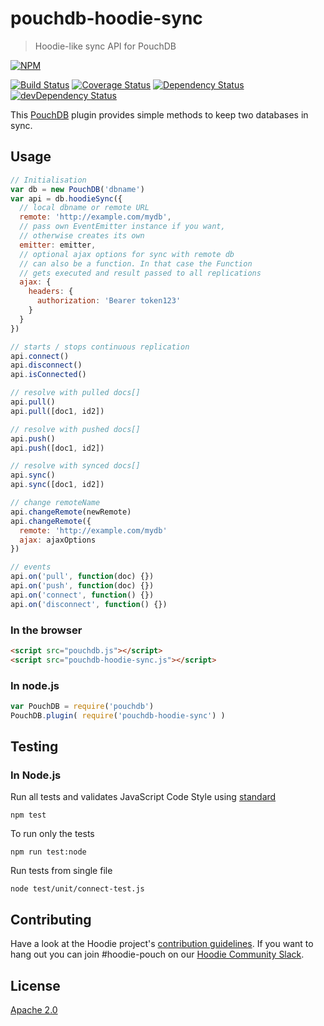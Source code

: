 # pouchdb-hoodie-sync

> Hoodie-like sync API for PouchDB

[![NPM](https://nodei.co/npm/pouchdb-hoodie-sync.png)](https://npmjs.org/package/pouchdb-hoodie-sync)

[![Build Status](https://travis-ci.org/hoodiehq/pouchdb-hoodie-sync.svg?branch=master)](https://travis-ci.org/hoodiehq/pouchdb-hoodie-sync)
[![Coverage Status](https://coveralls.io/repos/hoodiehq/pouchdb-hoodie-sync/badge.svg?branch=master)](https://coveralls.io/r/hoodiehq/pouchdb-hoodie-sync?branch=master)
[![Dependency Status](https://david-dm.org/hoodiehq/pouchdb-hoodie-sync.svg)](https://david-dm.org/hoodiehq/pouchdb-hoodie-sync)
[![devDependency Status](https://david-dm.org/hoodiehq/pouchdb-hoodie-sync/dev-status.svg)](https://david-dm.org/hoodiehq/pouchdb-hoodie-sync#info=devDependencies)


This [PouchDB](http://pouchdb.com/) plugin provides simple methods to
keep two databases in sync.

## Usage

```js
// Initialisation
var db = new PouchDB('dbname')
var api = db.hoodieSync({
  // local dbname or remote URL
  remote: 'http://example.com/mydb',
  // pass own EventEmitter instance if you want,
  // otherwise creates its own
  emitter: emitter,
  // optional ajax options for sync with remote db
  // can also be a function. In that case the Function
  // gets executed and result passed to all replications
  ajax: {
    headers: {
      authorization: 'Bearer token123'
    }
  }
})

// starts / stops continuous replication
api.connect()
api.disconnect()
api.isConnected()

// resolve with pulled docs[]
api.pull()
api.pull([doc1, id2])

// resolve with pushed docs[]
api.push()
api.push([doc1, id2])

// resolve with synced docs[]
api.sync()
api.sync([doc1, id2])

// change remoteName
api.changeRemote(newRemote)
api.changeRemote({
  remote: 'http://example.com/mydb'
  ajax: ajaxOptions
})

// events
api.on('pull', function(doc) {})
api.on('push', function(doc) {})
api.on('connect', function() {})
api.on('disconnect', function() {})
```

### In the browser

```html
<script src="pouchdb.js"></script>
<script src="pouchdb-hoodie-sync.js"></script>
```

### In node.js

```js
var PouchDB = require('pouchdb')
PouchDB.plugin( require('pouchdb-hoodie-sync') )
```

## Testing

### In Node.js

Run all tests and validates JavaScript Code Style using [standard](https://www.npmjs.com/package/standard)

```
npm test
```

To run only the tests

```
npm run test:node
```

Run tests from single file

```
node test/unit/connect-test.js
```

## Contributing

Have a look at the Hoodie project's [contribution guidelines](https://github.com/hoodiehq/hoodie-dotfiles/blob/master/static/CONTRIBUTING.md).
If you want to hang out you can join #hoodie-pouch on our [Hoodie Community Slack](http://hood.ie/chat/).

## License

[Apache 2.0](http://www.apache.org/licenses/LICENSE-2.0)
